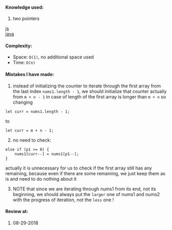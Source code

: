 #### Knowledge used:
1. two pointers

[js](./Solution.js)  
[java](./Solution.java)

#### Complexity:
- Space: `O(1)`, no additional space used
- Time: `O(n)`

#### Mistakes I have made:
1. instead of initializing the counter to iterate through the first array from the
last index `nums1.length - 1`, we should initialize that counter actually from `m + n - 1` in case of length of the first array is longer than `m + n`
so changing
```
let curr = nums1.length - 1;
```
to
```
let curr = m + n - 1;
```
2. no need to check:
```
else if (p1 >= 0) {
    nums1[curr--] = nums1[p1--];
}
```
actually it is unnecessary for us to check if the first array still has any remaining, because even if there are some remaining, we just keep them as is and need to do nothing about it  

3. NOTE that since we are iterating through nums1 from its end, not its beginning,
we should always put the `larger` one of nums1 and nums2 with the progress of iteration,
not the `less` one !

#### Review at:
1. 08-29-2018
